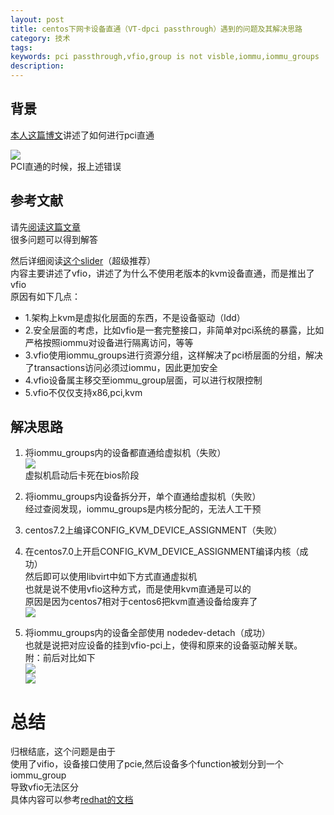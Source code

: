```yaml
---
layout: post
title: centos下网卡设备直通（VT-dpci passthrough）遇到的问题及其解决思路
category: 技术
tags: 
keywords: pci passthrough,vfio,group is not visble,iommu,iommu_groups 
description: 
---
```


## 背景 ##

[本人这篇博文](http://www.hanbaoying.com/2017/02/21/pci-passthrough-in-centos.html)讲述了如何进行pci直通

![](http://i.imgur.com/3gaoAYT.png)  
PCI直通的时候，报上述错误  


## 参考文献 ##

请先[阅读这篇文章](http://vfio.blogspot.jp/2014/08/iommu-groups-inside-and-out.html)  
很多问题可以得到解答  

然后详细阅读[这个slider](https://www.linux-kvm.org/images/b/b4/2012-forum-VFIO.pdf)（超级推荐）  
内容主要讲述了vfio，讲述了为什么不使用老版本的kvm设备直通，而是推出了vfio  
原因有如下几点：  
- 1.架构上kvm是虚拟化层面的东西，不是设备驱动（ldd）  
- 2.安全层面的考虑，比如vfio是一套完整接口，非简单对pci系统的暴露，比如严格按照iommu对设备进行隔离访问，等等
- 3.vfio使用iommu_groups进行资源分组，这样解决了pci桥层面的分组，解决了transactions访问必须过iommu，因此更加安全
- 4.vfio设备属主移交至iommu_group层面，可以进行权限控制
- 5.vfio不仅仅支持x86,pci,kvm

## 解决思路 ##

1. 将iommu_groups内的设备都直通给虚拟机（失败）  
![](http://i.imgur.com/gNqHdJ0.png)  
虚拟机启动后卡死在bios阶段

2. 将iommu_groups内设备拆分开，单个直通给虚拟机（失败）  
   经过查阅发现，iommu_groups是内核分配的，无法人工干预  
   
3. centos7.2上编译CONFIG_KVM_DEVICE_ASSIGNMENT（失败）  
4. 在centos7.0上开启CONFIG_KVM_DEVICE_ASSIGNMENT编译内核（成功）  
   然后即可以使用libvirt中如下方式直通虚拟机  
   也就是说不使用vfio这种方式，而是使用kvm直通是可以的  
   原因是因为centos7相对于centos6把kvm直通设备给废弃了  
   ![](http://i.imgur.com/ONWS60S.png)  
5. 将iommu_groups内的设备全部使用 nodedev-detach（成功）  
   也就是说把对应设备的挂到vfio-pci上，使得和原来的设备驱动解关联。  
   附：前后对比如下  
   ![](http://i.imgur.com/IwhoPig.png)  
   ![](http://i.imgur.com/wS4dX8j.png)  



# 总结 #

归根结底，这个问题是由于  
使用了vifio，设备接口使用了pcie,然后设备多个function被划分到一个iommu_group  
导致vfio无法区分  
具体内容可以参考[redhat的文档](https://access.redhat.com/documentation/en-US/Red_Hat_Enterprise_Linux/7/html/Virtualization_Deployment_and_Administration_Guide/IOMMU-strategies.html)